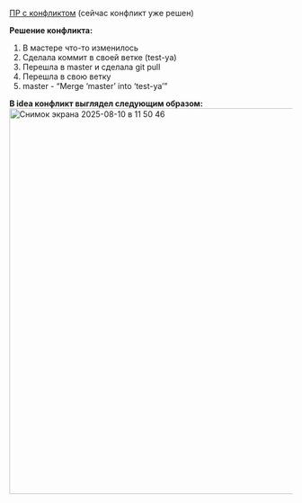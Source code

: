 [ПР с конфликтом](https://github.com/dalekskaro/try_git_qa_guru_37/pull/2) (сейчас конфликт уже решен)

**Решение конфликта:**
1. В мастере что-то изменилось
1. Сделала коммит в своей ветке (test-ya)
1. Перешла в master и сделала git pull
1. Перешла в свою ветку
1. master - “Merge ‘master’ into ‘test-ya’”

**В idea конфликт выглядел следующим образом:**
<img width="889" height="686" alt="Снимок экрана 2025-08-10 в 11 50 46" src="https://github.com/user-attachments/assets/e7fd7a7f-20e6-44b3-8da7-54103a85ee3d" />
